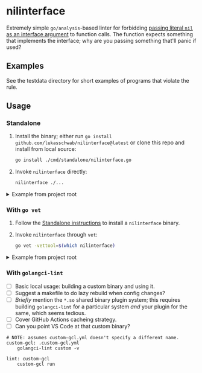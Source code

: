 # nilinterface

Extremely simple `go/analysis`-based linter for forbidding [passing literal `nil` as an interface argument](https://go.dev/tour/methods/13) to function calls. The function expects something that implements the interface; why are you passing something that'll panic if used?

## Examples

See the testdata directory for short examples of programs that violate the rule.

## Usage

### Standalone

1. Install the binary; either run `go install github.com/lukasschwab/nilinterface@latest` or clone this repo and install from local source:

    ```bash
    go install ./cmd/standalone/nilinterface.go
    ```

2. Invoke `nilinterface` directly:

    ```bash
    nilinterface ./...
    ```

<details><summary>Example from project root</summary>

```bash
# Standalone binary installation
go install ./cmd/standalone/nilinterface.go
cd ./pkg/analyzer/testdata
# Invocation
go vet -vettool=$(which nilinterface) ./...
```

</details>

### With `go vet`

1. Follow the [Standalone instructions](#Standalone) to install a `nilinterface` binary.

2. Invoke `nilinterface` through `vet`:

    ```bash
    go vet -vettool=$(which nilinterface)
    ```

<details><summary>Example from project root</summary>

```bash
# Standalone binary installation
go install ./cmd/standalone/nilinterface.go
cd ./pkg/analyzer/testdata
# Invocation
go vet -vettool=$(which nilinterface) ./...
```

</details>

### With `golangci-lint`

- [ ] Basic local usage: building a custom binary and using it.
- [ ] Suggest a makefile to do lazy rebuild when config changes?
- [ ] *Briefly* mention the `*.so` shared binary plugin system; this requires building `golangci-lint` for a particular system *and* your plugin for the same, which seems tedious.
- [ ] Cover GitHub Actions cacheing strategy.
- [ ] Can you point VS Code at that custom binary?

```make
# NOTE: assumes custom-gcl.yml doesn't specify a different name.
custom-gcl: .custom-gcl.yml
	golangci-lint custom -v

lint: custom-gcl
	custom-gcl run
```
